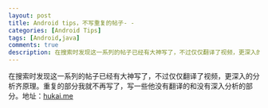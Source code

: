 ```yaml
---
layout: post
title: Android tips，不写重复的帖子- -
categories: [Android Tips]
tags: [Android,java]
comments: true
description: 在搜索时发现这一系列的帖子已经有大神写了，不过仅仅翻译了视频，更深入的分析齐原理。重复的部分我就不再写了，写一些他没有翻译的和没有深入分析的部分。
---
```


在搜索时发现这一系列的帖子已经有大神写了，不过仅仅翻译了视频，更深入的分析齐原理。重复的部分我就不再写了，写一些他没有翻译的和没有深入分析的部分。地址：[hukai.me][1]

[1]:	http://hukai.me/